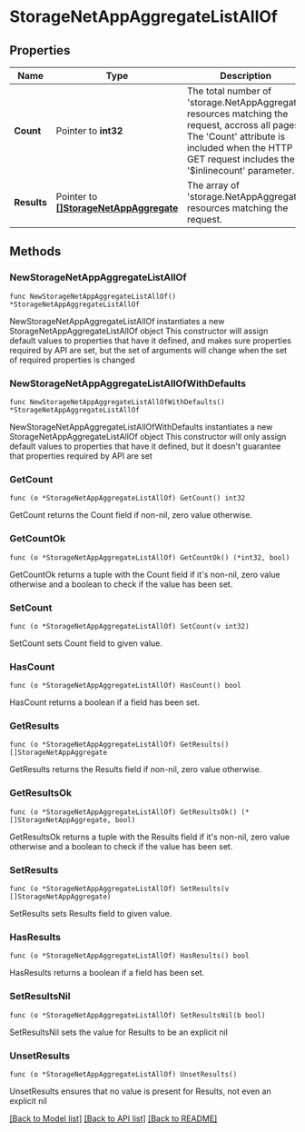 # StorageNetAppAggregateListAllOf

## Properties

Name | Type | Description | Notes
------------ | ------------- | ------------- | -------------
**Count** | Pointer to **int32** | The total number of &#39;storage.NetAppAggregate&#39; resources matching the request, accross all pages. The &#39;Count&#39; attribute is included when the HTTP GET request includes the &#39;$inlinecount&#39; parameter. | [optional] 
**Results** | Pointer to [**[]StorageNetAppAggregate**](StorageNetAppAggregate.md) | The array of &#39;storage.NetAppAggregate&#39; resources matching the request. | [optional] 

## Methods

### NewStorageNetAppAggregateListAllOf

`func NewStorageNetAppAggregateListAllOf() *StorageNetAppAggregateListAllOf`

NewStorageNetAppAggregateListAllOf instantiates a new StorageNetAppAggregateListAllOf object
This constructor will assign default values to properties that have it defined,
and makes sure properties required by API are set, but the set of arguments
will change when the set of required properties is changed

### NewStorageNetAppAggregateListAllOfWithDefaults

`func NewStorageNetAppAggregateListAllOfWithDefaults() *StorageNetAppAggregateListAllOf`

NewStorageNetAppAggregateListAllOfWithDefaults instantiates a new StorageNetAppAggregateListAllOf object
This constructor will only assign default values to properties that have it defined,
but it doesn't guarantee that properties required by API are set

### GetCount

`func (o *StorageNetAppAggregateListAllOf) GetCount() int32`

GetCount returns the Count field if non-nil, zero value otherwise.

### GetCountOk

`func (o *StorageNetAppAggregateListAllOf) GetCountOk() (*int32, bool)`

GetCountOk returns a tuple with the Count field if it's non-nil, zero value otherwise
and a boolean to check if the value has been set.

### SetCount

`func (o *StorageNetAppAggregateListAllOf) SetCount(v int32)`

SetCount sets Count field to given value.

### HasCount

`func (o *StorageNetAppAggregateListAllOf) HasCount() bool`

HasCount returns a boolean if a field has been set.

### GetResults

`func (o *StorageNetAppAggregateListAllOf) GetResults() []StorageNetAppAggregate`

GetResults returns the Results field if non-nil, zero value otherwise.

### GetResultsOk

`func (o *StorageNetAppAggregateListAllOf) GetResultsOk() (*[]StorageNetAppAggregate, bool)`

GetResultsOk returns a tuple with the Results field if it's non-nil, zero value otherwise
and a boolean to check if the value has been set.

### SetResults

`func (o *StorageNetAppAggregateListAllOf) SetResults(v []StorageNetAppAggregate)`

SetResults sets Results field to given value.

### HasResults

`func (o *StorageNetAppAggregateListAllOf) HasResults() bool`

HasResults returns a boolean if a field has been set.

### SetResultsNil

`func (o *StorageNetAppAggregateListAllOf) SetResultsNil(b bool)`

 SetResultsNil sets the value for Results to be an explicit nil

### UnsetResults
`func (o *StorageNetAppAggregateListAllOf) UnsetResults()`

UnsetResults ensures that no value is present for Results, not even an explicit nil

[[Back to Model list]](../README.md#documentation-for-models) [[Back to API list]](../README.md#documentation-for-api-endpoints) [[Back to README]](../README.md)


